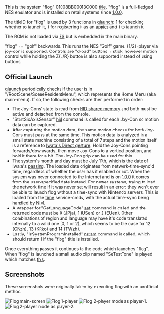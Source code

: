 This is the system "flog" 01008BB00013C000
[title](Title%20list.md "wikilink"). "flog" is a full-fledged NES
emulator and is installed on retail systems since
[1.0.0](1.0.0.md "wikilink").

The titleID for "flog" is used by 3 functions in
[qlaunch](Qlaunch.md "wikilink"): 1 for checking whether to launch it, 1
for registering it as an
[applet](AM%20services#appletAE.md##appletAE "wikilink") and 1 to launch
it.

The ROM is not loaded via [FS](Filesystem%20services.md "wikilink") but
is embedded in the main binary.

"flog" == "golf" backwards. This runs the NES "Golf" game. {1/2}-player
via joy-con is supported. Controls are "d-pad" buttons + stick, however
motion control while holding the Z{L/R} button is also supported instead
of using buttons.

## Official Launch

[qlaunch](Qlaunch.md "wikilink") periodically checks if the user is in
"/RootScene/SceneResidentMenu", which represents the Home Menu (aka
main-menu). If so, the following checks are then performed in order:

  - The Joy-Cons' state is read from [HID shared
    memory](HID%20Shared%20Memory.md "wikilink") and both must be active
    and detached from the console.
  - "StartSixAxisSensor" [hid](HID%20services#hid.md##hid "wikilink")
    command is called for each Joy-Con so motion data can be captured.
  - After capturing the motion data, the same motion checks for both
    Joy-Cons must pass at the same time. This motion data is analyzed in
    a small state machine consisting of a total of 7 steps and the
    motion itself is a reference to [Iwata's Direct
    gesture](https://www.youtube.com/watch?v=BdQg43n2OaM&t=17s). Hold
    the Joy-Cons pointing forwards/downwards, then move Joy-Cons to a
    vertical position, and hold it there for a bit. The Joy-Con grip can
    be used for this.
  - The system's month and day must be July 11th, which is the date of
    Iwata's [passing](https://en.wikipedia.org/wiki/Satoru_Iwata). The
    loaded date originates from network-time-sync'd time, regardless of
    whether the user has it enabled or not. When the system was never
    connected to the Internet and is on [1.0.0](1.0.0.md "wikilink") it
    comes from the user-specified date instead. For newer systems,
    trying to load the network time if it was never set will result in
    an error: they won't ever be able to launch flog without a time-sync
    with Nintendo servers. This is loaded from the
    [time](PCV%20services.md "wikilink") service-cmds, with the actual
    time-sync being handled by [NIM](NIM%20services.md "wikilink").
  - A wrapper for "GetLanguageCode"
    [set](Settings%20services#set.md##set "wikilink") command is called
    and the returned code must be 0 (JPja), 1 (USen) or 2 (EUen). Other
    combinations of region and language may have it's code translated
    internally to a valid one (0, 1 or 2), which seems to be the case
    for 12 (CNzh), 13 (KRko) and 14 (TWzh).
  - Lastly, "IsSystemProgramInstalled"
    [ns:am](NS%20Services#ns:am.md##ns:am "wikilink") command is called,
    which should return 1 if the "flog" title is installed.

Once everything passes it continues to the code which launches "flog".
When "flog" is launched a small audio clip named "SeTestTone" is played
which matches
[this](https://www.youtube.com/embed/SeVTJu_Yn2Y?start=17&end=18&autoplay=1).

## Screenshots

These screenshots were originally taken by executing flog with an
unofficial method.

![Flog main-screen](Flog0.jpg "Flog main-screen") ![Flog
1-player](Flog1.jpg "Flog 1-player") ![Flog 2-player mode as
player-1.](Flog2.jpg "Flog 2-player mode as player-1.") ![Flog 2-player
mode as player-2.](Flog3.jpg "Flog 2-player mode as player-2.")
